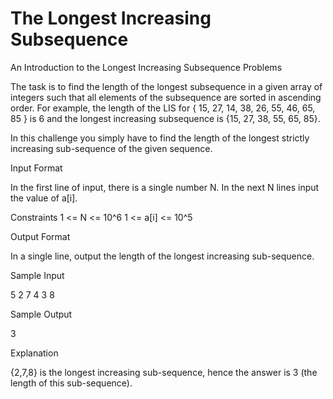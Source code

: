 # The Longest Increasing Subsequence

An Introduction to the Longest Increasing Subsequence Problems

The task is to find the length of the longest subsequence in a given array of integers such that all elements of the subsequence are sorted in ascending order. For example, the length of the LIS for { 15, 27, 14, 38, 26, 55, 46, 65, 85 } is 6 and the longest increasing subsequence is {15, 27, 38, 55, 65, 85}. 

In this challenge you simply have to find the length of the longest strictly increasing sub-sequence of the given sequence.

Input Format

In the first line of input, there is a single number N.
In the next N lines input the value of a[i].

Constraints
1 <= N <= 10^6
1 <= a[i] <= 10^5

Output Format

In a single line, output the length of the longest increasing sub-sequence.

Sample Input

5
2
7
4
3
8

Sample Output

3

Explanation

{2,7,8} is the longest increasing sub-sequence, hence the answer is 3 (the length of this sub-sequence).